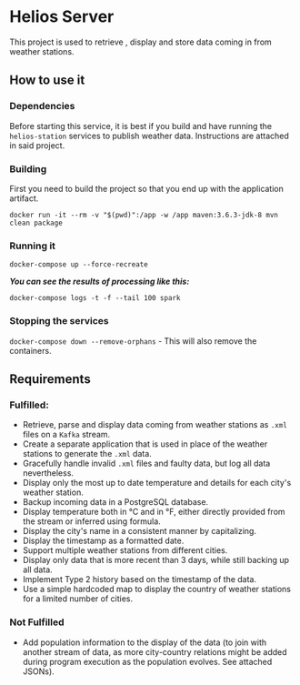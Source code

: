 # Helios Server

This project is used to retrieve , display and store data coming in from weather stations.

## How to use it

### Dependencies

Before starting this service, it is best if you build and have running the `helios-station` services to publish weather data.
Instructions are attached in said project.

### Building

First you need to build the project so that you end up with the application artifact.

`docker run -it --rm -v "$(pwd)":/app -w /app maven:3.6.3-jdk-8 mvn clean package`

### Running it

`docker-compose up --force-recreate`

_**You can see the results of processing like this:**_

`docker-compose logs -t -f --tail 100 spark`

### Stopping the services

`docker-compose down --remove-orphans` - This will also remove the containers.

## Requirements

### Fulfilled:

* Retrieve, parse and display data coming from weather stations as `.xml` files on a `Kafka` stream.
* Create a separate application that is used in place of the weather stations to generate the `.xml` data.
* Gracefully handle invalid `.xml` files and faulty data, but log all data nevertheless.
* Display only the most up to date temperature and details for each city's weather station.
* Backup incoming data in a PostgreSQL database.
* Display temperature both in °C and in °F, either directly provided from the stream or inferred using formula.
* Display the city's name in a consistent manner by capitalizing.
* Display the timestamp as a formatted date.
* Support multiple weather stations from different cities.
* Display only data that is more recent than 3 days, while still backing up all data.
* Implement Type 2 history based on the timestamp of the data.
* Use a simple  hardcoded map to display the country of weather stations for a limited number of cities.

### Not Fulfilled

* Add population information to the display of the data (to join with another stream of data, as more city-country relations might be added during program execution as the population evolves. See attached JSONs). 
